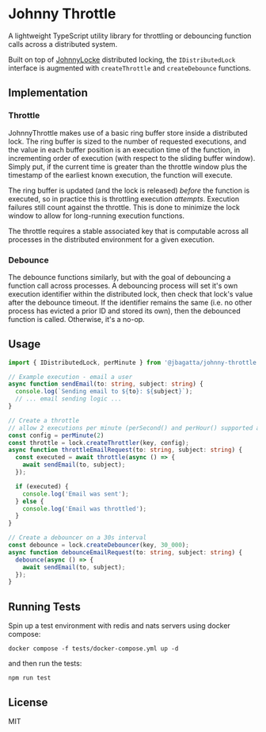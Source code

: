 # Johnny Throttle

A lightweight TypeScript utility library for throttling or debouncing function calls across a distributed system. 

Built on top of [JohnnyLocke](https://github.com/jbagatta/johnny-locke) distributed locking, the `IDistributedLock` interface is augmented with `createThrottle` and `createDebounce` functions.

## Implementation

### Throttle

JohnnyThrottle makes use of a basic ring buffer store inside a distributed lock. The ring buffer is sized to the number of requested executions, and the value in each buffer position is an execution time of the function, in incrementing order of execution (with respect to the sliding buffer window). Simply put, if the current time is greater than the throttle window plus the timestamp of the earliest known execution, the function will execute.

The ring buffer is updated (and the lock is released) *before* the function is executed, so in practice this is throttling execution *attempts*. Execution failures still count against the throttle. This is done to minimize the lock window to allow for long-running execution functions.

The throttle requires a stable associated key that is computable across all processes in the distributed environment for a given execution.

### Debounce

The debounce functions similarly, but with the goal of debouncing a function call across processes. A debouncing process will set it's own execution identifier within the distributed lock, then check that lock's value after the debounce timeout. If the identifier remains the same (i.e. no other process has evicted a prior ID and stored its own), then the debounced function is called. Otherwise, it's a no-op.

## Usage

```typescript
import { IDistributedLock, perMinute } from '@jbagatta/johnny-throttle';

// Example execution - email a user
async function sendEmail(to: string, subject: string) {
  console.log(`Sending email to ${to}: ${subject}`);
  // ... email sending logic ...
}

// Create a throttle 
// allow 2 executions per minute (perSecond() and perHour() supported as well)
const config = perMinute(2)
const throttle = lock.createThrottler(key, config);
async function throttleEmailRequest(to: string, subject: string) {
  const executed = await throttle(async () => {
    await sendEmail(to, subject);
  });

  if (executed) {
    console.log('Email was sent');
  } else {
    console.log('Email was throttled');
  }
}

// Create a debouncer on a 30s interval
const debounce = lock.createDebouncer(key, 30_000);
async function debounceEmailRequest(to: string, subject: string) {
  debounce(async () => {
    await sendEmail(to, subject);
  });
}
```

## Running Tests

Spin up a test environment with redis and nats servers using docker compose:
```
docker compose -f tests/docker-compose.yml up -d
```

and then run the tests:
```
npm run test
```

## License

MIT
